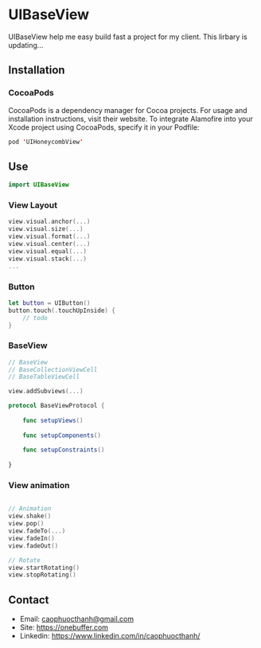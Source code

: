 # UIBaseView
UIBaseView help me easy build fast a project for my client. This lirbary is updating...

## Installation
### CocoaPods
CocoaPods is a dependency manager for Cocoa projects. For usage and installation instructions, visit their website. To integrate Alamofire into your Xcode project using CocoaPods, specify it in your Podfile:

```swift
pod 'UIHoneycombView'
```

## Use

```swift
import UIBaseView
```

### View Layout 

```swift
view.visual.anchor(...)
view.visual.size(...)
view.visual.format(...)
view.visual.center(...)
view.visual.equal(...)
view.visual.stack(...)
...
```
### Button
```swift
let button = UIButton()
button.touch(.touchUpInside) {
    // todo
}
```

### BaseView
```swift
// BaseView
// BaseCollectionViewCell
// BaseTableViewCell

view.addSubviews(...)

protocol BaseViewProtocol {
    
    func setupViews()
    
    func setupComponents()
    
    func setupConstraints()
    
}

```

### View animation
```swift

// Animation
view.shake()
view.pop()
view.fadeTo(...)
view.fadeIn()
view.fadeOut()

// Rotate
view.startRotating()
view.stopRotating()

```

### 

## Contact
- Email: caophuocthanh@gmail.com
- Site: https://onebuffer.com
- Linkedin: https://www.linkedin.com/in/caophuocthanh/


